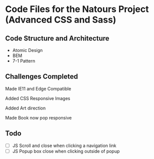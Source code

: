 # Code Files for the Natours Project (Advanced CSS and Sass)

## Code Structure and Architecture

- Atomic Design
- BEM
- 7-1 Pattern

## Challenges Completed

Made IE11 and Edge Compatible

Added CSS Responsive Images

Added Art direction

Made Book now pop responsive

## Todo

- [ ] JS Scroll and close when clicking a navigation link
- [ ] JS Popup box close when clicking outside of popup
